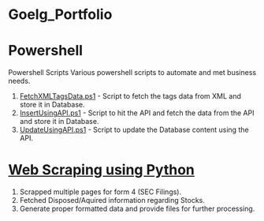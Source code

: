 # Goelg_Portfolio

# Powershell
Powershell Scripts
Various powershell scripts to automate and met business needs.
1.  [FetchXMLTagsData.ps1](https://github.com/goelg08/Powershell/blob/master/FetchXMLTagsData.ps1) - Script to fetch the tags data from XML and store it in Database.
2.  [InsertUsingAPI.ps1](https://github.com/goelg08/Powershell/blob/master/InsertUsingAPI.ps1) - Script to hit the API and fetch the data from the API and store it in Database.
3.  [UpdateUsingAPI.ps1](https://github.com/goelg08/Powershell/blob/master/UpdateUsingAPI.ps1) - Script to update the Database content using the API.

# [Web Scraping using Python](https://github.com/goelg08/WebScraping)
1.  Scrapped multiple pages for form 4 (SEC Filings).
2.  Fetched Disposed/Aquired information regarding Stocks.
3.  Generate proper formatted data and provide files for further processing.
